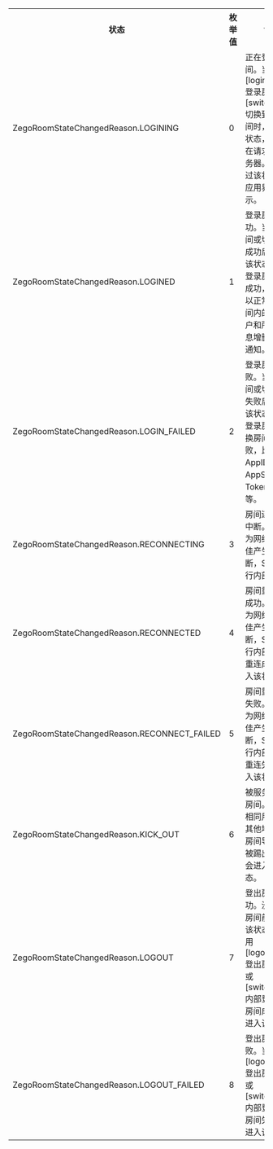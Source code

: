 <table>
  <colgroup>
    <col width="30%">
    <col width="20%">
    <col width="50%">
  </colgroup>
  <tbody><tr>
    <th>状态</th>
    <th>枚举值</th>
    <th>含义</th>
  </tr>
  <tr>
    <td>ZegoRoomStateChangedReason.LOGINING</td>
    <td>0</td>
    <td>正在登录房间。当调用 [loginRoom] 登录房间或 [switchRoom] 切换到目标房间时，进入该状态，表示正在请求连接服务器。通常通过该状态进行应用界面的展示。</td>
  </tr>
  <tr>
    <td>ZegoRoomStateChangedReason.LOGINED</td>
    <td>1</td>
    <td>登录房间成功。当登录房间或切换房间成功后，进入该状态，表示登录房间已经成功，用户可以正常收到房间内的其他用户和所有流信息增删的回调通知。</td>
  </tr>
  <tr>
    <td>ZegoRoomStateChangedReason.LOGIN_FAILED</td>
    <td>2</td>
    <td>登录房间失败。当登录房间或切换房间失败后，进入该状态，表示登录房间或切换房间已经失败，比如 AppID、AppSign 或 Token 不正确等。</td>
  </tr>
  <tr>
    <td>ZegoRoomStateChangedReason.RECONNECTING</td>
    <td>3</td>
    <td>房间连接临时中断。如果因为网络质量不佳产生的中断，SDK 会进行内部重试。</td>
  </tr>
  <tr>
    <td>ZegoRoomStateChangedReason.RECONNECTED</td>
    <td>4</td>
    <td>房间重新连接成功。如果因为网络质量不佳产生的中断，SDK 会进行内部重试，重连成功后进入该状态。</td>
  </tr>
  <tr>
    <td>ZegoRoomStateChangedReason.RECONNECT_FAILED</td>
    <td>5</td>
    <td>房间重新连接失败。如果因为网络质量不佳产生的中断，SDK 会进行内部重试，重连失败后进入该状态。</td>
  </tr>
  <tr>
    <td>ZegoRoomStateChangedReason.KICK_OUT</td>
    <td>6</td>
    <td>被服务器踢出房间。例如有相同用户名在其他地方登录房间导致本端被踢出房间，会进入该状态。</td>
  </tr>
  <tr>
    <td>ZegoRoomStateChangedReason.LOGOUT</td>
    <td>7</td>
    <td>登出房间成功。没有登录房间前默认为该状态，当调用 [logoutRoom] 登出房间成功或 [switchRoom] 内部登出当前房间成功后，进入该状态。</td>
  </tr>
  <tr>
    <td>ZegoRoomStateChangedReason.LOGOUT_FAILED</td>
    <td>8</td>
    <td>登出房间失败。当调用 [logoutRoom] 登出房间失败或 [switchRoom] 内部登出当前房间失败后，进入该状态。</td>
  </tr>
</tbody></table>




